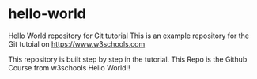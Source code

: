 # hello-world
Hello World repository for Git tutorial
This is an example repository for the Git tutoial on https://www.w3schools.com

This repository is built step by step in the tutorial.
This Repo is the Github Course from w3schools
Hello World!!
